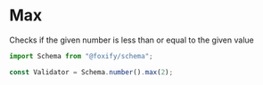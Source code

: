 # Max

Checks if the given number is less than or equal to the given value

```typescript
import Schema from "@foxify/schema";

const Validator = Schema.number().max(2);
```

